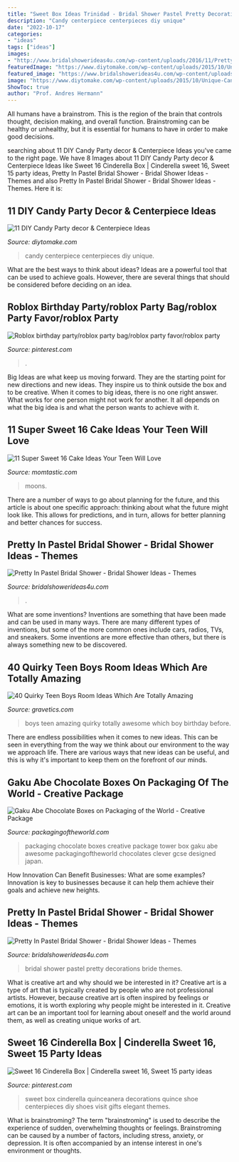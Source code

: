 ```yaml
---
title: "Sweet Box Ideas Trinidad - Bridal Shower Pastel Pretty Decorations Bride Themes"
description: "Candy centerpiece centerpieces diy unique"
date: "2022-10-17"
categories:
- "ideas"
tags: ["ideas"]
images:
- "http://www.bridalshowerideas4u.com/wp-content/uploads/2016/11/Pretty-In-Pastel-Bridal-Shower-Cupcakes.jpeg"
featuredImage: "https://www.diytomake.com/wp-content/uploads/2015/10/Unique-Candy-Centerpieces.jpg"
featured_image: "https://www.bridalshowerideas4u.com/wp-content/uploads/2016/11/Pretty-In-Pastel-Bridal-Shower-Flower-Cake.jpeg"
image: "https://www.diytomake.com/wp-content/uploads/2015/10/Unique-Candy-Centerpieces.jpg"
ShowToc: true
author: "Prof. Andres Hermann"
---
```



All humans have a brainstrom. This is the region of the brain that controls thought, decision making, and overall function. Brainstroming can be healthy or unhealthy, but it is essential for humans to have in order to make good decisions.

	

		
searching about 11 DIY Candy Party decor &amp; Centerpiece Ideas you've came to the right page. We have 8 Images about 11 DIY Candy Party decor &amp; Centerpiece Ideas like Sweet 16 Cinderella Box | Cinderella sweet 16, Sweet 15 party ideas, Pretty In Pastel Bridal Shower - Bridal Shower Ideas - Themes and also Pretty In Pastel Bridal Shower - Bridal Shower Ideas - Themes. Here it is:
		
    
## 11 DIY Candy Party Decor &amp; Centerpiece Ideas

<img loading=lazy src="https://www.diytomake.com/wp-content/uploads/2015/10/Unique-Candy-Centerpieces.jpg" onerror="this.onerror=null;this.src='https://tse4.mm.bing.net/th?id=OIP.a5ZahKIFFe-MXjgnQdmZ3gHaE8&amp;pid=15.1';" alt="11 DIY Candy Party decor &amp; Centerpiece Ideas">

_Source: diytomake.com_

>candy centerpiece centerpieces diy unique. 

	

What are the best ways to think about ideas?
Ideas are a powerful tool that can be used to achieve goals. However, there are several things that should be considered before deciding on an idea.

    
## Roblox Birthday Party/roblox Party Bag/roblox Party Favor/roblox Party

<img loading=lazy src="https://i.pinimg.com/736x/4f/af/e5/4fafe5b0c46d6bd6fa709a7eaded5b6f.jpg" onerror="this.onerror=null;this.src='https://tse3.mm.bing.net/th?id=OIP._uafj_nKFcEDArhc2pQ0KwHaLH&amp;pid=15.1';" alt="Roblox birthday party/roblox party bag/roblox party favor/roblox party">

_Source: pinterest.com_

>. 

	

Big Ideas are what keep us moving forward. They are the starting point for new directions and new ideas. They inspire us to think outside the box and to be creative. When it comes to big ideas, there is no one right answer. What works for one person might not work for another. It all depends on what the big idea is and what the person wants to achieve with it.

    
## 11 Super Sweet 16 Cake Ideas Your Teen Will Love

<img loading=lazy src="https://www.momtastic.com/assets/uploads/gallery/11-super-sweet-16-birthday-cake-ideas/sweet-16-birthday-cake-ideas-5.jpg" onerror="this.onerror=null;this.src='https://tse3.mm.bing.net/th?id=OIP.VXNBn9GxWomVn9JrrTjgwAHaLT&amp;pid=15.1';" alt="11 Super Sweet 16 Cake Ideas Your Teen Will Love">

_Source: momtastic.com_

>moons. 

	

There are a number of ways to go about planning for the future, and this article is about one specific approach: thinking about what the future might look like. This allows for predictions, and in turn, allows for better planning and better chances for success.

    
## Pretty In Pastel Bridal Shower - Bridal Shower Ideas - Themes

<img loading=lazy src="https://www.bridalshowerideas4u.com/wp-content/uploads/2016/11/Pretty-In-Pastel-Bridal-Shower-Flower-Cake.jpeg" onerror="this.onerror=null;this.src='https://tse1.mm.bing.net/th?id=OIP.j1jaTfHfHk8u6Fk32Z1xFgHaJ4&amp;pid=15.1';" alt="Pretty In Pastel Bridal Shower - Bridal Shower Ideas - Themes">

_Source: bridalshowerideas4u.com_

>. 

	

What are some inventions?
Inventions are something that have been made and can be used in many ways. There are many different types of inventions, but some of the more common ones include cars, radios, TVs, and sneakers. Some inventions are more effective than others, but there is always something new to be discovered.

    
## 40 Quirky Teen Boys Room Ideas Which Are Totally Amazing

<img loading=lazy src="http://www.gravetics.com/wp-content/uploads/2017/06/Awesome-Teen-Boys-Room-Decor.jpg" onerror="this.onerror=null;this.src='https://tse3.mm.bing.net/th?id=OIP.HmRaZpqAPe6ipk6-Sbyj1wHaFj&amp;pid=15.1';" alt="40 Quirky Teen Boys Room Ideas Which Are Totally Amazing">

_Source: gravetics.com_

>boys teen amazing quirky totally awesome which boy birthday before. 

	

There are endless possibilities when it comes to new ideas. This can be seen in everything from the way we think about our environment to the way we approach life. There are various ways that new ideas can be useful, and this is why it's important to keep them on the forefront of our minds.

    
## Gaku Abe Chocolate Boxes On Packaging Of The World - Creative Package

<img loading=lazy src="http://1.bp.blogspot.com/_nieIGWiCsnw/SxTcEaKFfAI/AAAAAAAAGuA/oSg4mzmq97M/s800/choco-tower-01.jpg" onerror="this.onerror=null;this.src='https://tse4.mm.bing.net/th?id=OIP.CNpG4NHIGRNLxZBAxLaTrAHaFj&amp;pid=15.1';" alt="Gaku Abe Chocolate Boxes on Packaging of the World - Creative Package">

_Source: packagingoftheworld.com_

>packaging chocolate boxes creative package tower box gaku abe awesome packagingoftheworld chocolates clever gcse designed japan. 

	

How Innovation Can Benefit Businesses: What are some examples?
Innovation is key to businesses because it can help them achieve their goals and achieve new heights.

    
## Pretty In Pastel Bridal Shower - Bridal Shower Ideas - Themes

<img loading=lazy src="http://www.bridalshowerideas4u.com/wp-content/uploads/2016/11/Pretty-In-Pastel-Bridal-Shower-Cupcakes.jpeg" onerror="this.onerror=null;this.src='https://tse1.mm.bing.net/th?id=OIP.QiVghHcUKI9eU4kKPU0NCAHaJ4&amp;pid=15.1';" alt="Pretty In Pastel Bridal Shower - Bridal Shower Ideas - Themes">

_Source: bridalshowerideas4u.com_

>bridal shower pastel pretty decorations bride themes. 

	

What is creative art and why should we be interested in it?
Creative art is a type of art that is typically created by people who are not professional artists. However, because creative art is often inspired by feelings or emotions, it is worth exploring why people might be interested in it. Creative art can be an important tool for learning about oneself and the world around them, as well as creating unique works of art.

    
## Sweet 16 Cinderella Box | Cinderella Sweet 16, Sweet 15 Party Ideas

<img loading=lazy src="https://i.pinimg.com/736x/d3/63/45/d363458d9c1c7f5e7f4ed4a92236fc63.jpg" onerror="this.onerror=null;this.src='https://tse4.mm.bing.net/th?id=OIP.FzgDf1QyOEwmWlim3FwBMgHaJ3&amp;pid=15.1';" alt="Sweet 16 Cinderella Box | Cinderella sweet 16, Sweet 15 party ideas">

_Source: pinterest.com_

>sweet box cinderella quinceanera decorations quince shoe centerpieces diy shoes visit gifts elegant themes. 

	

What is brainstroming?
The term "brainstroming" is used to describe the experience of sudden, overwhelming thoughts or feelings. Brainstroming can be caused by a number of factors, including stress, anxiety, or depression. It is often accompanied by an intense interest in one's environment or thoughts.

